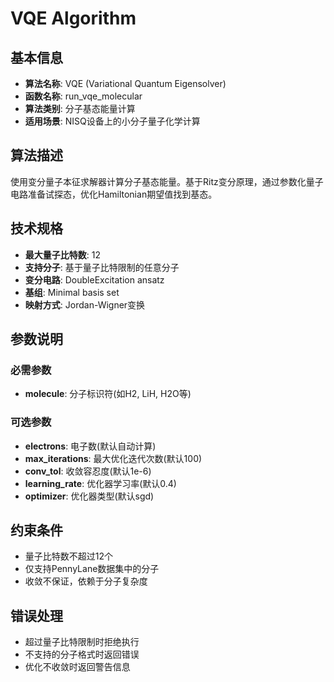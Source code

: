 # VQE Algorithm

## 基本信息
- **算法名称**: VQE (Variational Quantum Eigensolver)
- **函数名称**: run_vqe_molecular
- **算法类别**: 分子基态能量计算
- **适用场景**: NISQ设备上的小分子量子化学计算

## 算法描述
使用变分量子本征求解器计算分子基态能量。基于Ritz变分原理，通过参数化量子电路准备试探态，优化Hamiltonian期望值找到基态。

## 技术规格
- **最大量子比特数**: 12
- **支持分子**: 基于量子比特限制的任意分子
- **变分电路**: DoubleExcitation ansatz
- **基组**: Minimal basis set
- **映射方式**: Jordan-Wigner变换

## 参数说明

### 必需参数
- **molecule**: 分子标识符(如H2, LiH, H2O等)

### 可选参数  
- **electrons**: 电子数(默认自动计算)
- **max_iterations**: 最大优化迭代次数(默认100)
- **conv_tol**: 收敛容忍度(默认1e-6)
- **learning_rate**: 优化器学习率(默认0.4)
- **optimizer**: 优化器类型(默认sgd)

## 约束条件
- 量子比特数不超过12个
- 仅支持PennyLane数据集中的分子
- 收敛不保证，依赖于分子复杂度

## 错误处理
- 超过量子比特限制时拒绝执行
- 不支持的分子格式时返回错误
- 优化不收敛时返回警告信息